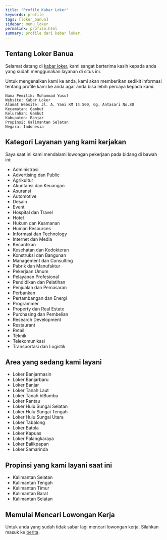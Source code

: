 ```yaml
---
title: "Profile Kabar Loker"
keywords: profile
tags: [loker_banua]
sidebar: menu_loker
permalink: profile.html
summary: profile dari kabar loker.
---
```


## Tentang Loker Banua

Selamat datang di [kabar loker](https://www.clashmwns.com), kami sangat berterima kasih kepada anda yang sudah menggunakan layanan di situs ini.

Untuk mengenalkan kami ke anda, kami akan memberikan sedikit informasi tentang profile kami ke anda agar anda bisa lebih percaya kepada kami.

```
Nama Pemilik: Muhammad Yusuf
Website: Kabar Loker
Alamat Website: Jl. A. Yani KM 14.500, Gg. Antasari No.80
Kecamatan: Gambut
Kelurahan: Gambut
Kabupaten: Banjar
Propinsi: Kalimantan Selatan
Negara: Indonesia
```

## Kategori Layanan yang kami kerjakan

Saya saat ini kami mendalami lowongan pekerjaan pada bidang di bawah ini:

- Administrasi
- Advertising dan Public
- Agrikultur
- Akuntansi dan Keuangan
- Asuransi
- Automotive
- Desain
- Event
- Hospital dan Travel
- Hotel
- Hukum dan Keamanan
- Human Resources
- Informasi dan Technology
- Internet dan Media
- Kecantikan
- Kesehatan dan Kedokteran
- Konstruksi dan Bangunan
- Management dan Consulting
- Pabrik dan Manufaktur
- Pekerjaan Umum
- Pelayanan Profesional
- Pendidikan dan Pelatihan
- Penjualan dan Pemasaran
- Perbankan
- Pertambangan dan Energi
- Programmer
- Property dan Real Estate
- Purchasing dan Pembelian
- Research Development
- Restaurant
- Retail
- Teknik
- Telekomunikasi
- Transportasi dan Logistik

## Area yang sedang kami layani

- Loker Banjarmasin
- Loker Banjarbaru
- Loker Banjar
- Loker Tanah Laut
- Loker Tanah blBumbu
- Loker Rantau
- Loker Hulu Sungai Selatan
- Loker Hulu Sungai Tengah
- Loker Hulu Sungai Utara
- Loker Tabalong
- Loker Batola
- Loker Kapuas
- Loker Palangkaraya
- Loker Balikpapan
- Loker Samarinda

## Propinsi yang kami layani saat ini

- Kalimantan Selatan
- Kalimantan Tengah
- Kalimantan Timur
- Kalimantan Barat
- Kalimantan Selatan

## Memulai Mencari Lowongan Kerja

Untuk anda yang sudah tidak sabar lagi mencari lowongan kerja. Silahkan masuk ke [berita](https://www.clashmwns.com/berita).
